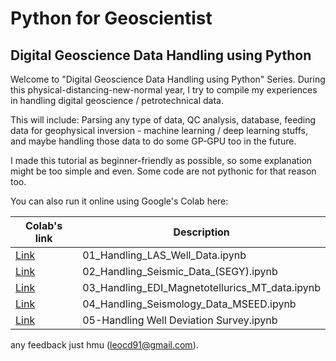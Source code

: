 # Python for Geoscientist 
## Digital Geoscience Data Handling using Python

Welcome to "Digital Geoscience Data Handling using Python" Series. During this physical-distancing-new-normal year, I try to compile my experiences in handling digital geoscience / petrotechnical data.

This will include: Parsing any type of data, QC analysis, database, feeding data for geophysical inversion - machine learning / deep learning stuffs, and maybe handling those data to do some GP-GPU too in the future.

I made this tutorial as beginner-friendly as possible, so some explanation might be too simple and even. Some code are not pythonic for that reason too.

You can also run it online using Google's Colab here:

| Colab's link | Description |
| --- | --- |
| [Link](https://colab.research.google.com/drive/1lwfD4diA6-Pn6yiWfzUtt9BqQCVfK7NO) | 01_Handling_LAS_Well_Data.ipynb |
| [Link](https://colab.research.google.com/drive/1nDTLksdQOaCWY3I5OK9c_aTqboIZg5gA) | 02_Handling_Seismic_Data_(SEGY).ipynb |
| [Link](https://colab.research.google.com/drive/1nzIoBg8-NuT5XpSYAnG4N6fgJReJMhin) | 03_Handling_EDI_Magnetotellurics_MT_data.ipynb |
| [Link](https://) | 04_Handling_Seismology_Data_MSEED.ipynb |
| [Link](https://colab.research.google.com/drive/11scjsE3K5z76nibxbJu3oVx0OV6RMLQN) | 05-Handling Well Deviation Survey.ipynb |


any feedback just hmu (leocd91@gmail.com).
